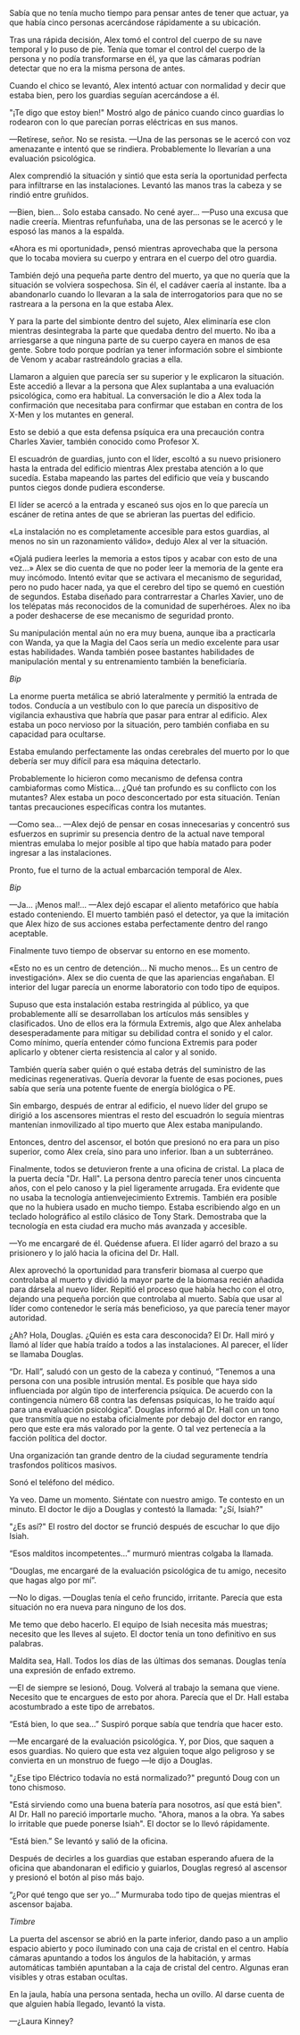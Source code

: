 
Sabía que no tenía mucho tiempo para pensar antes de tener que actuar, ya que había cinco personas acercándose rápidamente a su ubicación.

Tras una rápida decisión, Alex tomó el control del cuerpo de su nave temporal y lo puso de pie. Tenía que tomar el control del cuerpo de la persona y no podía transformarse en él, ya que las cámaras podrían detectar que no era la misma persona de antes.

Cuando el chico se levantó, Alex intentó actuar con normalidad y decir que estaba bien, pero los guardias seguían acercándose a él.

"¡Te digo que estoy bien!" Mostró algo de pánico cuando cinco guardias lo rodearon con lo que parecían porras eléctricas en sus manos.

—Retírese, señor. No se resista. —Una de las personas se le acercó con voz amenazante e intentó que se rindiera. Probablemente lo llevarían a una evaluación psicológica.

Alex comprendió la situación y sintió que esta sería la oportunidad perfecta para infiltrarse en las instalaciones. Levantó las manos tras la cabeza y se rindió entre gruñidos.

—Bien, bien... Solo estaba cansado. No cené ayer... —Puso una excusa que nadie creería. Mientras refunfuñaba, una de las personas se le acercó y le esposó las manos a la espalda.

«Ahora es mi oportunidad», pensó mientras aprovechaba que la persona que lo tocaba moviera su cuerpo y entrara en el cuerpo del otro guardia.

También dejó una pequeña parte dentro del muerto, ya que no quería que la situación se volviera sospechosa. Sin él, el cadáver caería al instante. Iba a abandonarlo cuando lo llevaran a la sala de interrogatorios para que no se rastreara a la persona en la que estaba Alex.

Y para la parte del simbionte dentro del sujeto, Alex eliminaría ese clon mientras desintegraba la parte que quedaba dentro del muerto. No iba a arriesgarse a que ninguna parte de su cuerpo cayera en manos de esa gente. Sobre todo porque podrían ya tener información sobre el simbionte de Venom y acabar rastreándolo gracias a ella.

Llamaron a alguien que parecía ser su superior y le explicaron la situación. Este accedió a llevar a la persona que Alex suplantaba a una evaluación psicológica, como era habitual. La conversación le dio a Alex toda la confirmación que necesitaba para confirmar que estaban en contra de los X-Men y los mutantes en general. 

Esto se debió a que esta defensa psíquica era una precaución contra Charles Xavier, también conocido como Profesor X.

El escuadrón de guardias, junto con el líder, escoltó a su nuevo prisionero hasta la entrada del edificio mientras Alex prestaba atención a lo que sucedía. Estaba mapeando las partes del edificio que veía y buscando puntos ciegos donde pudiera esconderse.

El líder se acercó a la entrada y escaneó sus ojos en lo que parecía un escáner de retina antes de que se abrieran las puertas del edificio.

«La instalación no es completamente accesible para estos guardias, al menos no sin un razonamiento válido», dedujo Alex al ver la situación.

«Ojalá pudiera leerles la memoria a estos tipos y acabar con esto de una vez…» Alex se dio cuenta de que no poder leer la memoria de la gente era muy incómodo. Intentó evitar que se activara el mecanismo de seguridad, pero no pudo hacer nada, ya que el cerebro del tipo se quemó en cuestión de segundos. Estaba diseñado para contrarrestar a Charles Xavier, uno de los telépatas más reconocidos de la comunidad de superhéroes. Alex no iba a poder deshacerse de ese mecanismo de seguridad pronto.

Su manipulación mental aún no era muy buena, aunque iba a practicarla con Wanda, ya que la Magia del Caos sería un medio excelente para usar estas habilidades. Wanda también posee bastantes habilidades de manipulación mental y su entrenamiento también la beneficiaría.

*Bip*

La enorme puerta metálica se abrió lateralmente y permitió la entrada de todos. Conducía a un vestíbulo con lo que parecía un dispositivo de vigilancia exhaustiva que habría que pasar para entrar al edificio. Alex estaba un poco nervioso por la situación, pero también confiaba en su capacidad para ocultarse.

Estaba emulando perfectamente las ondas cerebrales del muerto por lo que debería ser muy difícil para esa máquina detectarlo.

Probablemente lo hicieron como mecanismo de defensa contra cambiaformas como Mística... ¿Qué tan profundo es su conflicto con los mutantes? Alex estaba un poco desconcertado por esta situación. Tenían tantas precauciones específicas contra los mutantes.

—Como sea… —Alex dejó de pensar en cosas innecesarias y concentró sus esfuerzos en suprimir su presencia dentro de la actual nave temporal mientras emulaba lo mejor posible al tipo que había matado para poder ingresar a las instalaciones.

Pronto, fue el turno de la actual embarcación temporal de Alex.

*Bip*

—Ja... ¡Menos mal!... —Alex dejó escapar el aliento metafórico que había estado conteniendo. El muerto también pasó el detector, ya que la imitación que Alex hizo de sus acciones estaba perfectamente dentro del rango aceptable.

Finalmente tuvo tiempo de observar su entorno en ese momento.

«Esto no es un centro de detención... Ni mucho menos... Es un centro de investigación». Alex se dio cuenta de que las apariencias engañaban. El interior del lugar parecía un enorme laboratorio con todo tipo de equipos.

Supuso que esta instalación estaba restringida al público, ya que probablemente allí se desarrollaban los artículos más sensibles y clasificados. Uno de ellos era la fórmula Extremis, algo que Alex anhelaba desesperadamente para mitigar su debilidad contra el sonido y el calor. Como mínimo, quería entender cómo funciona Extremis para poder aplicarlo y obtener cierta resistencia al calor y al sonido.

También quería saber quién o qué estaba detrás del suministro de las medicinas regenerativas. Quería devorar la fuente de esas pociones, pues sabía que sería una potente fuente de energía biológica o PE.

Sin embargo, después de entrar al edificio, el nuevo líder del grupo se dirigió a los ascensores mientras el resto del escuadrón lo seguía mientras mantenían inmovilizado al tipo muerto que Alex estaba manipulando.

Entonces, dentro del ascensor, el botón que presionó no era para un piso superior, como Alex creía, sino para uno inferior. Iban a un subterráneo.

Finalmente, todos se detuvieron frente a una oficina de cristal. La placa de la puerta decía "Dr. Hall". La persona dentro parecía tener unos cincuenta años, con el pelo canoso y la piel ligeramente arrugada. Era evidente que no usaba la tecnología antienvejecimiento Extremis. También era posible que no la hubiera usado en mucho tiempo. Estaba escribiendo algo en un teclado holográfico al estilo clásico de Tony Stark. Demostraba que la tecnología en esta ciudad era mucho más avanzada y accesible.

—Yo me encargaré de él. Quédense afuera. El líder agarró del brazo a su prisionero y lo jaló hacia la oficina del Dr. Hall. 

Alex aprovechó la oportunidad para transferir biomasa al cuerpo que controlaba al muerto y dividió la mayor parte de la biomasa recién añadida para dársela al nuevo líder. Repitió el proceso que había hecho con el otro, dejando una pequeña porción que controlaba al muerto. Sabía que usar al líder como contenedor le sería más beneficioso, ya que parecía tener mayor autoridad.

¿Ah? Hola, Douglas. ¿Quién es esta cara desconocida? El Dr. Hall miró y llamó al líder que había traído a todos a las instalaciones. Al parecer, el líder se llamaba Douglas.

“Dr. Hall”, saludó con un gesto de la cabeza y continuó, “Tenemos a una persona con una posible intrusión mental. Es posible que haya sido influenciada por algún tipo de interferencia psíquica. De acuerdo con la contingencia número 68 contra las defensas psíquicas, lo he traído aquí para una evaluación psicológica”. Douglas informó al Dr. Hall con un tono que transmitía que no estaba oficialmente por debajo del doctor en rango, pero que este era más valorado por la gente. O tal vez pertenecía a la facción política del doctor.

Una organización tan grande dentro de la ciudad seguramente tendría trasfondos políticos masivos.

Sonó el teléfono del médico.

Ya veo. Dame un momento. Siéntate con nuestro amigo. Te contesto en un minuto. El doctor le dijo a Douglas y contestó la llamada: "¿Sí, Isiah?"

"¿Es así?" El rostro del doctor se frunció después de escuchar lo que dijo Isiah.

“Esos malditos incompetentes…” murmuró mientras colgaba la llamada.

“Douglas, me encargaré de la evaluación psicológica de tu amigo, necesito que hagas algo por mí”.

—No lo digas. —Douglas tenía el ceño fruncido, irritante. Parecía que esta situación no era nueva para ninguno de los dos.

Me temo que debo hacerlo. El equipo de Isiah necesita más muestras; necesito que les lleves al sujeto. El doctor tenía un tono definitivo en sus palabras.

Maldita sea, Hall. Todos los días de las últimas dos semanas. Douglas tenía una expresión de enfado extremo.

—El de siempre se lesionó, Doug. Volverá al trabajo la semana que viene. Necesito que te encargues de esto por ahora. Parecía que el Dr. Hall estaba acostumbrado a este tipo de arrebatos.

“Está bien, lo que sea…” Suspiró porque sabía que tendría que hacer esto.

—Me encargaré de la evaluación psicológica. Y, por Dios, que saquen a esos guardias. No quiero que esta vez alguien toque algo peligroso y se convierta en un monstruo de fuego —le dijo a Douglas.

"¿Ese tipo Eléctrico todavía no está normalizado?" preguntó Doug con un tono chismoso.

"Está sirviendo como una buena batería para nosotros, así que está bien". Al Dr. Hall no pareció importarle mucho. "Ahora, manos a la obra. Ya sabes lo irritable que puede ponerse Isiah". El doctor se lo llevó rápidamente.

“Está bien.” Se levantó y salió de la oficina.

Después de decirles a los guardias que estaban esperando afuera de la oficina que abandonaran el edificio y guiarlos, Douglas regresó al ascensor y presionó el botón al piso más bajo.

“¿Por qué tengo que ser yo…” Murmuraba todo tipo de quejas mientras el ascensor bajaba.

*Timbre*

La puerta del ascensor se abrió en la parte inferior, dando paso a un amplio espacio abierto y poco iluminado con una caja de cristal en el centro. Había cámaras apuntando a todos los ángulos de la habitación, y armas automáticas también apuntaban a la caja de cristal del centro. Algunas eran visibles y otras estaban ocultas.

En la jaula, había una persona sentada, hecha un ovillo. Al darse cuenta de que alguien había llegado, levantó la vista.

—¿Laura Kinney?
